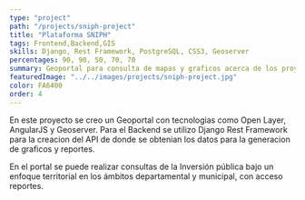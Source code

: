 ```yaml
---
type: "project"
path: "/projects/sniph-project"
title: "Plataforma SNIPH"
tags: Frontend,Backend,GIS
skills: Django, Rest Framework, PostgreSQL, CSS3, Geoserver
percentages: 90, 90, 50, 70, 70
summary: Geoportal para consulta de mapas y graficos acerca de los proyectos de inversion publica en el pais realizados por la secretaria de finanzas.
featuredImage: "../../images/projects/sniph-project.jpg"
color: FA6400
order: 4
---
```

En este proyecto se creo un Geoportal con tecnologias como Open Layer, AngularJS y Geoserver. Para el Backend se utilizo Django Rest Framework para la creacion del API de donde se obtenian los datos para la generacion de graficos y reportes.

En el portal se puede realizar consultas de la Inversión pública bajo un enfoque territorial en los ámbitos departamental y municipal, con acceso reportes.